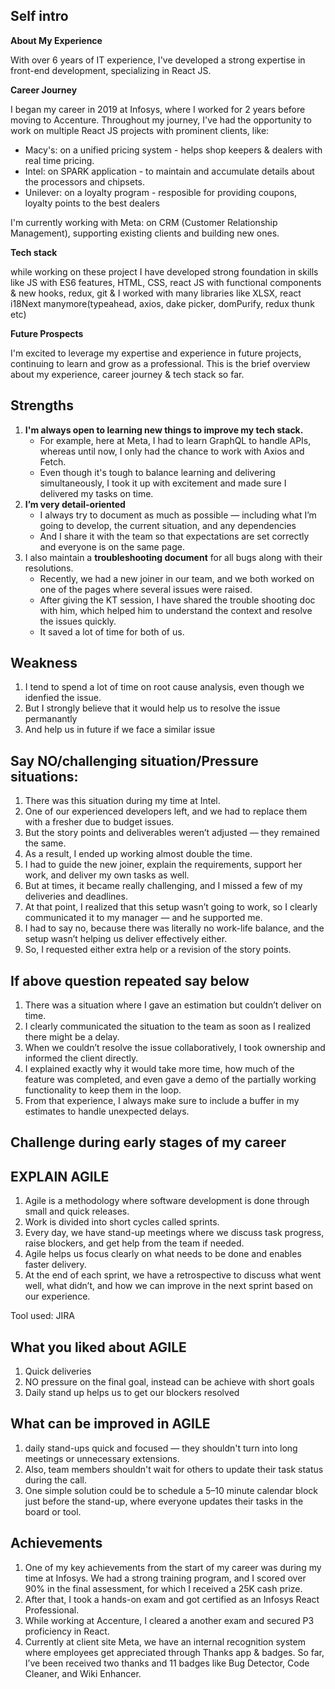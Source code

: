 ## Self intro
**About My Experience**

With over 6 years of IT experience, I've developed a strong expertise in front-end development, specializing in React JS.

**Career Journey**

I began my career in 2019 at Infosys, where I worked for 2 years before moving to Accenture. Throughout my journey, I've had the opportunity to work on multiple React JS projects with prominent clients, like:
  - Macy's: on a unified pricing system - helps shop keepers & dealers with real time pricing.
  - Intel: on SPARK application - to maintain and accumulate details about the processors and chipsets.
  - Unilever: on a loyalty program - resposible for providing coupons, loyalty points to the best dealers
    
I'm currently working with Meta: on CRM (Customer Relationship Management), supporting existing clients and building new ones.

**Tech stack**

while working on these project I have developed strong foundation in skills like JS with ES6 features, HTML, CSS, react JS with functional components & new hooks, redux, git & I worked with many libraries like XLSX, react i18Next manymore(typeahead, axios, dake picker, domPurify, redux thunk etc) 

**Future Prospects**

I'm excited to leverage my expertise and experience in future projects, continuing to learn and grow as a professional. This is the brief overview about my experience, career journey & tech stack so far.

## Strengths
1. **I'm always open to learning new things to improve my tech stack.**
   - For example, here at Meta, I had to learn GraphQL to handle APIs, whereas until now, I only had the chance to work with Axios and Fetch.
   - Even though it's tough to balance learning and delivering simultaneously, I took it up with excitement and made sure I delivered my tasks on time.
2. **I’m very detail-oriented**
   - I always try to document as much as possible — including what I’m going to develop, the current situation, and any dependencies
   - And I share it with the team so that expectations are set correctly and everyone is on the same page.
3. I also maintain a **troubleshooting document** for all bugs along with their resolutions.
   - Recently, we had a new joiner in our team, and we both worked on one of the pages where several issues were raised.
   - After giving the KT session, I have shared the trouble shooting doc with him, which helped him to understand the context and resolve the issues quickly.
   - It saved a lot of time for both of us.
  
## Weakness
1. I tend to spend a lot of time on root cause analysis, even though we idenfied the issue.
2. But I strongly believe that it would help us to resolve the issue permanantly
3. And help us in future if we face a similar issue

## Say NO/challenging situation/Pressure situations:
1. There was this situation during my time at Intel.
2. One of our experienced developers left, and we had to replace them with a fresher due to budget issues.
3. But the story points and deliverables weren’t adjusted — they remained the same.
4. As a result, I ended up working almost double the time.
5. I had to guide the new joiner, explain the requirements, support her work, and deliver my own tasks as well.
6. But at times, it became really challenging, and I missed a few of my deliveries and deadlines.
7. At that point, I realized that this setup wasn’t going to work, so I clearly communicated it to my manager — and he supported me.
8. I had to say no, because there was literally no work-life balance, and the setup wasn’t helping us deliver effectively either.
9. So, I requested either extra help or a revision of the story points.

## If above question repeated say below
1. There was a situation where I gave an estimation but couldn’t deliver on time.
2. I clearly communicated the situation to the team as soon as I realized there might be a delay.
3. When we couldn’t resolve the issue collaboratively, I took ownership and informed the client directly.
4. I explained exactly why it would take more time, how much of the feature was completed, and even gave a demo of the partially working functionality to keep them in the loop.
5. From that experience, I always make sure to include a buffer in my estimates to handle unexpected delays.

## Challenge during early stages of my career

## EXPLAIN AGILE
1. Agile is a methodology where software development is done through small and quick releases.
2. Work is divided into short cycles called sprints.
3. Every day, we have stand-up meetings where we discuss task progress, raise blockers, and get help from the team if needed.
4. Agile helps us focus clearly on what needs to be done and enables faster delivery.
5. At the end of each sprint, we have a retrospective to discuss what went well, what didn’t, and how we can improve in the next sprint based on our experience.

Tool used: JIRA

## What you liked about AGILE
1. Quick deliveries
2. NO pressure on the final goal, instead can be achieve with short goals
3. Daily stand up helps us to get our blockers resolved

## What can be improved in AGILE
1. daily stand-ups quick and focused — they shouldn't turn into long meetings or unnecessary extensions.
2. Also, team members shouldn't wait for others to update their task status during the call.
3. One simple solution could be to schedule a 5–10 minute calendar block just before the stand-up, where everyone updates their tasks in the board or tool.

## Achievements
1. One of my key achievements from the start of my career was during my time at Infosys. We had a strong training program, and I scored over 90% in the final assessment, for which I received a 25K cash prize.
2. After that, I took a hands-on exam and got certified as an Infosys React Professional.
3. While working at Accenture, I cleared a another exam and secured P3 proficiency in React.
4. Currently at client site Meta, we have an internal recognition system where employees get appreciated through Thanks app & badges. So far, I’ve been received two thanks and 11 badges like Bug Detector, Code Cleaner, and Wiki Enhancer.


